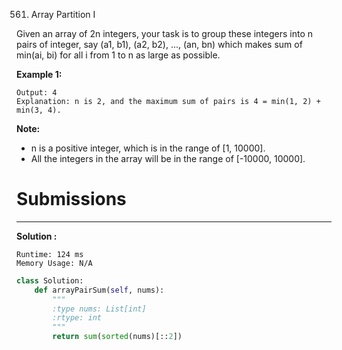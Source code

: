 561. Array Partition I

Given an array of 2n integers, your task is to group these integers into n pairs of integer, say (a1, b1), (a2, b2), ..., (an, bn) which makes sum of min(ai, bi) for all i from 1 to n as large as possible.

**Example 1:**
```
Output: 4
Explanation: n is 2, and the maximum sum of pairs is 4 = min(1, 2) + min(3, 4).
```

**Note:**
* n is a positive integer, which is in the range of [1, 10000].
* All the integers in the array will be in the range of [-10000, 10000].

# Submissions
---
**Solution :**
```
Runtime: 124 ms
Memory Usage: N/A
```
```python
class Solution:
    def arrayPairSum(self, nums):
        """
        :type nums: List[int]
        :rtype: int
        """
        return sum(sorted(nums)[::2])

```